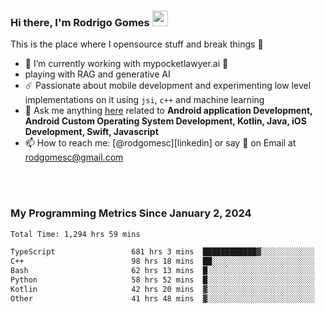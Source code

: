 
### Hi there, I'm Rodrigo Gomes <img src="https://media.giphy.com/media/hvRJCLFzcasrR4ia7z/giphy.gif" width="25px">
This is the place where I opensource stuff and break things 🤣
- 🔭 I’m currently working with mypocketlawyer.ai 💜
- playing with RAG and generative AI
- ☄️ Passionate about mobile development and experimenting low level implementations on it using `jsi`, `c++` and machine learning
- 💬 Ask me anything [here](https://github.com/rodgomesc/rodgomesc/issues) related to <b>Android application Development, Android Custom Operating System Development, Kotlin, Java, iOS Development, Swift, Javascript</b>
- 📫 How to reach me: [@rodgomesc][linkedin] or say 👋 on Email at [rodgomesc@gmail.com](mailto:rodgomesc@gmail.com)


<br/>

<!-- 
<picture>
  <img src="/github-metrics.svg" alt="Metrics">
</picture>
-->

</br>

### My Programming Metrics Since January 2, 2024 


<!--START_SECTION:waka-->

```txt
Total Time: 1,294 hrs 59 mins

TypeScript                 681 hrs 3 mins  ████████████▓░░░░░░░░░░░░   50.95 %
C++                        98 hrs 18 mins  ██░░░░░░░░░░░░░░░░░░░░░░░   07.35 %
Bash                       62 hrs 13 mins  █░░░░░░░░░░░░░░░░░░░░░░░░   04.65 %
Python                     58 hrs 52 mins  █░░░░░░░░░░░░░░░░░░░░░░░░   04.40 %
Kotlin                     42 hrs 20 mins  ▓░░░░░░░░░░░░░░░░░░░░░░░░   03.17 %
Other                      41 hrs 48 mins  ▓░░░░░░░░░░░░░░░░░░░░░░░░   03.13 %
```

<!--END_SECTION:waka-->
